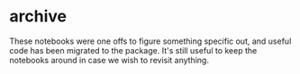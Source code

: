 # archive

These notebooks were one offs to figure something specific out, and useful
code has been migrated to the package.  It's still useful to keep the notebooks
around in case we wish to revisit anything.

